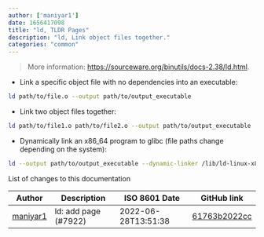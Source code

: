 ```yaml
---
author: ['maniyar1']
date: 1656417098
title: "ld, TLDR Pages"
description: "ld, Link object files together."
categories: "common"
---
```

> More information: <https://sourceware.org/binutils/docs-2.38/ld.html>.

- Link a specific object file with no dependencies into an executable:

```bash
ld path/to/file.o --output path/to/output_executable
```

- Link two object files together:

```bash
ld path/to/file1.o path/to/file2.o --output path/to/output_executable
```

- Dynamically link an x86_64 program to glibc (file paths change depending on the system):

```bash
ld --output path/to/output_executable --dynamic-linker /lib/ld-linux-x86-64.so.2 /lib/crt1.o /lib/crti.o -lc path/to/file.o /lib/crtn.o
```
List of changes to this documentation


Author | Description | ISO 8601 Date | GitHub link
------|-----|-----|-----
[maniyar1](mailto:32717947+maniyar1@users.noreply.github.com) | ld: add page (#7922) | 2022-06-28T13:51:38 | [61763b2022cc](https://github.com/tldr-pages/tldr/commit/61763b2022cc83062c88c05f34ac4d199ddbaf3a)

